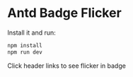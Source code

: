 # Antd Badge Flicker

Install it and run:

```bash
npm install
npm run dev
```

Click header links to see flicker in badge
